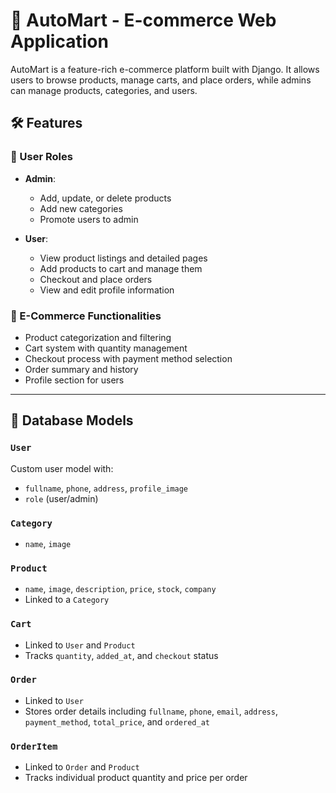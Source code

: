 # 🚗 AutoMart - E-commerce Web Application

AutoMart is a feature-rich e-commerce platform built with Django. It allows users to browse products, manage carts, and place orders, while admins can manage products, categories, and users.

## 🛠 Features

### 👥 User Roles
- **Admin**:
  - Add, update, or delete products
  - Add new categories
  - Promote users to admin

- **User**:
  - View product listings and detailed pages
  - Add products to cart and manage them
  - Checkout and place orders
  - View and edit profile information

### 🛒 E-Commerce Functionalities
- Product categorization and filtering
- Cart system with quantity management
- Checkout process with payment method selection
- Order summary and history
- Profile section for users

---

## 🧱 Database Models

### `User`
Custom user model with:
- `fullname`, `phone`, `address`, `profile_image`
- `role` (user/admin)

### `Category`
- `name`, `image`

### `Product`
- `name`, `image`, `description`, `price`, `stock`, `company`
- Linked to a `Category`

### `Cart`
- Linked to `User` and `Product`
- Tracks `quantity`, `added_at`, and `checkout` status

### `Order`
- Linked to `User`
- Stores order details including `fullname`, `phone`, `email`, `address`, `payment_method`, `total_price`, and `ordered_at`

### `OrderItem`
- Linked to `Order` and `Product`
- Tracks individual product quantity and price per order

